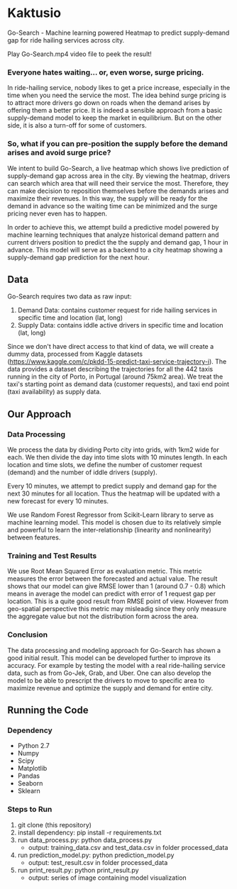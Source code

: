 # Kaktusio
Go-Search - Machine learning powered Heatmap to predict supply-demand gap for ride hailing services across city.

Play Go-Search.mp4 video file to peek the result! 

### Everyone hates waiting... or, even worse, surge pricing.
In ride-hailing service, nobody likes to get a price increase, especially in the time when you need the service the most. The idea behind surge pricing is to attract more drivers go down on roads when the demand arises by offering them a better price. It is indeed a sensible approach from a basic supply-demand model to keep the market in equilibrium. But on the other side, it is also a turn-off for some of customers.

### So, what if you can pre-position the supply before the demand arises and avoid surge price?
We intent to build Go-Search, a live heatmap which shows live prediction of supply-demand gap across area in the city. By viewing the heatmap, drivers can search which area that will need their service the most. Therefore, they can make decision to reposition themselves before the demands arises and maximize their revenues. In this way, the supply will be ready for the demand in advance so the waiting time can be minimized and the surge pricing never even has to happen.

In order to achieve this, we attempt build a predictive model powered by machine learning techniques that analyze historical demand pattern and current drivers position to predict the the supply and demand gap, 1 hour in advance. This model will serve as a backend to a city heatmap showing a supply-demand gap prediction for the next hour.

## Data
Go-Search requires two data as raw input:
1. Demand Data: contains customer request for ride hailing services in specific time and location (lat, long)
2. Supply Data: contains iddle active drivers in specific time and location (lat, long)

Since we don't have direct access to that kind of data, we will create a dummy data, processed from Kaggle datasets (https://www.kaggle.com/c/pkdd-15-predict-taxi-service-trajectory-i). The data provides a dataset describing the trajectories for all the 442 taxis running in the city of Porto, in Portugal (around 75km2 area). We treat the taxi's starting point as demand data (customer requests), and taxi end point (taxi availability) as supply data.


## Our Approach
### Data Processing
We process the data by dividing Porto city into grids, with 1km2 wide for each. We then divide the day into time slots with 10 minutes length. In each location and time slots, we define the number of customer request (demand) and the number of iddle drivers (supply).

Every 10 minutes, we attempt to predict supply and demand gap for the next 30 minutes for all location. Thus the heatmap will be updated with a new forecast for every 10 minutes. 

We use Random Forest Regressor from Scikit-Learn library to serve as machine learning model. This model is chosen due to its relatively simple and powerful to learn the inter-relationship (linearity and nonlinearity) between features.

### Training and Test Results
We use Root Mean Squared Error as evaluation metric. This metric measures the error between the forecasted and actual value. The result shows that our model can give RMSE lower than 1 (around 0.7 - 0.8) which means in average the model can predict with error of 1 request gap per location. This is a quite good result from RMSE point of view. However from geo-spatial perspective this metric may misleadig since they only measure the aggregate value but not the distribution form across the area.

### Conclusion
The data processing and modeling approach for Go-Search has shown a good initial result. This model can be developed further to improve its accuracy. For example by testing the model with a real ride-hailing service data, such as from Go-Jek, Grab, and Uber. One can also develop the model to be able to prescript the drivers to move to specific area to maximize revenue and optimize the supply and demand for entire city.

## Running the Code
### Dependency
- Python 2.7
- Numpy
- Scipy
- Matplotlib
- Pandas
- Seaborn
- Sklearn

###  Steps to Run
1. git clone (this repository)
2. install dependency: pip install -r requirements.txt
3. run data_process.py: python data_process.py
	- output: training_data.csv and test_data.csv in folder processed_data
4. run prediction_model.py: python prediction_model.py
	- output: test_result.csv in folder processed_data
5. run print_result.py: python print_result.py
	- output: series of image containing model visualization 

